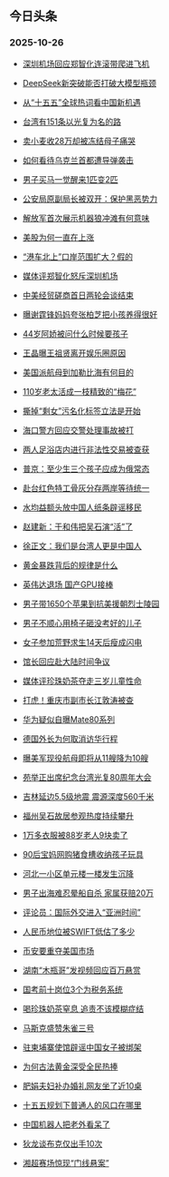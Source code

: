 ## 今日头条 
### 2025-10-26

+ [深圳机场回应郑智化连滚带爬进飞机](https://www.toutiao.com/trending/7565098581221244971/?category_name=topic_innerflow&event_type=hot_board&log_pb=%257B%2522category_name%2522%253A%2522topic_innerflow%2522%252C%2522cluster_type%2522%253A%25226%2522%252C%2522enter_from%2522%253A%2522click_category%2522%252C%2522entrance_hotspot%2522%253A%2522outside%2522%252C%2522event_type%2522%253A%2522hot_board%2522%252C%2522hot_board_cluster_id%2522%253A%25227565098581221244971%2522%252C%2522hot_board_impr_id%2522%253A%2522202510260011517E3D019B5A62420BACD7%2522%252C%2522jump_page%2522%253A%2522hot_board_page%2522%252C%2522location%2522%253A%2522news_hot_card%2522%252C%2522page_location%2522%253A%2522hot_board_page%2522%252C%2522source%2522%253A%2522trending_tab%2522%252C%2522style_id%2522%253A%252240132%2522%252C%2522title%2522%253A%2522%25E6%25B7%25B1%25E5%259C%25B3%25E6%259C%25BA%25E5%259C%25BA%25E5%259B%259E%25E5%25BA%2594%25E9%2583%2591%25E6%2599%25BA%25E5%258C%2596%25E8%25BF%259E%25E6%25BB%259A%25E5%25B8%25A6%25E7%2588%25AC%25E8%25BF%259B%25E9%25A3%259E%25E6%259C%25BA%2522%257D&rank=&style_id=40132&topic_id=7565098581221244971)

+ [DeepSeek新突破能否打破大模型瓶颈](https://www.toutiao.com/trending/7565151497953611306/?category_name=topic_innerflow&event_type=hot_board&log_pb=%257B%2522category_name%2522%253A%2522topic_innerflow%2522%252C%2522cluster_type%2522%253A%252213%2522%252C%2522enter_from%2522%253A%2522click_category%2522%252C%2522entrance_hotspot%2522%253A%2522outside%2522%252C%2522event_type%2522%253A%2522hot_board%2522%252C%2522hot_board_cluster_id%2522%253A%25227565151497953611306%2522%252C%2522hot_board_impr_id%2522%253A%2522202510260011517E3D019B5A62420BACD7%2522%252C%2522jump_page%2522%253A%2522hot_board_page%2522%252C%2522location%2522%253A%2522news_hot_card%2522%252C%2522page_location%2522%253A%2522hot_board_page%2522%252C%2522source%2522%253A%2522trending_tab%2522%252C%2522style_id%2522%253A%252240132%2522%252C%2522title%2522%253A%2522DeepSeek%25E6%2596%25B0%25E7%25AA%2581%25E7%25A0%25B4%25E8%2583%25BD%25E5%2590%25A6%25E6%2589%2593%25E7%25A0%25B4%25E5%25A4%25A7%25E6%25A8%25A1%25E5%259E%258B%25E7%2593%25B6%25E9%25A2%2588%2522%257D&rank=&style_id=40132&topic_id=7565151497953611306)

+ [从“十五五”全球热词看中国新机遇](https://www.toutiao.com/article/7565126482151768614)

+ [台湾有151条以光复为名的路](https://www.toutiao.com/trending/7564613377981664787/?category_name=topic_innerflow&event_type=hot_board&log_pb=%257B%2522category_name%2522%253A%2522topic_innerflow%2522%252C%2522cluster_type%2522%253A%25221%2522%252C%2522enter_from%2522%253A%2522click_category%2522%252C%2522entrance_hotspot%2522%253A%2522outside%2522%252C%2522event_type%2522%253A%2522hot_board%2522%252C%2522hot_board_cluster_id%2522%253A%25227564613377981664787%2522%252C%2522hot_board_impr_id%2522%253A%2522202510260011517E3D019B5A62420BACD7%2522%252C%2522jump_page%2522%253A%2522hot_board_page%2522%252C%2522location%2522%253A%2522news_hot_card%2522%252C%2522page_location%2522%253A%2522hot_board_page%2522%252C%2522source%2522%253A%2522trending_tab%2522%252C%2522style_id%2522%253A%252240132%2522%252C%2522title%2522%253A%2522%25E5%258F%25B0%25E6%25B9%25BE%25E6%259C%2589151%25E6%259D%25A1%25E4%25BB%25A5%25E5%2585%2589%25E5%25A4%258D%25E4%25B8%25BA%25E5%2590%258D%25E7%259A%2584%25E8%25B7%25AF%2522%257D&rank=&style_id=40132&topic_id=7564613377981664787)

+ [卖小麦收28万却被冻结母子痛哭](https://www.toutiao.com/trending/7564717690351796260/?category_name=topic_innerflow&event_type=hot_board&log_pb=%257B%2522category_name%2522%253A%2522topic_innerflow%2522%252C%2522cluster_type%2522%253A%25228%2522%252C%2522enter_from%2522%253A%2522click_category%2522%252C%2522entrance_hotspot%2522%253A%2522outside%2522%252C%2522event_type%2522%253A%2522hot_board%2522%252C%2522hot_board_cluster_id%2522%253A%25227564717690351796260%2522%252C%2522hot_board_impr_id%2522%253A%2522202510260011517E3D019B5A62420BACD7%2522%252C%2522jump_page%2522%253A%2522hot_board_page%2522%252C%2522location%2522%253A%2522news_hot_card%2522%252C%2522page_location%2522%253A%2522hot_board_page%2522%252C%2522source%2522%253A%2522trending_tab%2522%252C%2522style_id%2522%253A%252240132%2522%252C%2522title%2522%253A%2522%25E5%258D%2596%25E5%25B0%258F%25E9%25BA%25A6%25E6%2594%25B628%25E4%25B8%2587%25E5%258D%25B4%25E8%25A2%25AB%25E5%2586%25BB%25E7%25BB%2593%25E6%25AF%258D%25E5%25AD%2590%25E7%2597%259B%25E5%2593%25AD%2522%257D&rank=&style_id=40132&topic_id=7564717690351796260)

+ [如何看待乌克兰首都遭导弹袭击](https://www.toutiao.com/trending/7565053419435458601/?category_name=topic_innerflow&event_type=hot_board&log_pb=%257B%2522category_name%2522%253A%2522topic_innerflow%2522%252C%2522cluster_type%2522%253A%252210%2522%252C%2522enter_from%2522%253A%2522click_category%2522%252C%2522entrance_hotspot%2522%253A%2522outside%2522%252C%2522event_type%2522%253A%2522hot_board%2522%252C%2522hot_board_cluster_id%2522%253A%25227565053419435458601%2522%252C%2522hot_board_impr_id%2522%253A%2522202510260011517E3D019B5A62420BACD7%2522%252C%2522jump_page%2522%253A%2522hot_board_page%2522%252C%2522location%2522%253A%2522news_hot_card%2522%252C%2522page_location%2522%253A%2522hot_board_page%2522%252C%2522source%2522%253A%2522trending_tab%2522%252C%2522style_id%2522%253A%252240132%2522%252C%2522title%2522%253A%2522%25E5%25A6%2582%25E4%25BD%2595%25E7%259C%258B%25E5%25BE%2585%25E4%25B9%258C%25E5%2585%258B%25E5%2585%25B0%25E9%25A6%2596%25E9%2583%25BD%25E9%2581%25AD%25E5%25AF%25BC%25E5%25BC%25B9%25E8%25A2%25AD%25E5%2587%25BB%2522%257D&rank=&style_id=40132&topic_id=7565053419435458601)

+ [男子买马一觉醒来1匹变2匹](https://www.toutiao.com/trending/7564990477843365939/?category_name=topic_innerflow&event_type=hot_board&log_pb=%257B%2522category_name%2522%253A%2522topic_innerflow%2522%252C%2522cluster_type%2522%253A%25220%2522%252C%2522enter_from%2522%253A%2522click_category%2522%252C%2522entrance_hotspot%2522%253A%2522outside%2522%252C%2522event_type%2522%253A%2522hot_board%2522%252C%2522hot_board_cluster_id%2522%253A%25227564990477843365939%2522%252C%2522hot_board_impr_id%2522%253A%2522202510260011517E3D019B5A62420BACD7%2522%252C%2522jump_page%2522%253A%2522hot_board_page%2522%252C%2522location%2522%253A%2522news_hot_card%2522%252C%2522page_location%2522%253A%2522hot_board_page%2522%252C%2522source%2522%253A%2522trending_tab%2522%252C%2522style_id%2522%253A%252240132%2522%252C%2522title%2522%253A%2522%25E7%2594%25B7%25E5%25AD%2590%25E4%25B9%25B0%25E9%25A9%25AC%25E4%25B8%2580%25E8%25A7%2589%25E9%2586%2592%25E6%259D%25A51%25E5%258C%25B9%25E5%258F%25982%25E5%258C%25B9%2522%257D&rank=&style_id=40132&topic_id=7564990477843365939)

+ [公安局原副局长被双开：保护黑恶势力](https://www.toutiao.com/trending/7565094216318156851/?category_name=topic_innerflow&event_type=hot_board&log_pb=%257B%2522category_name%2522%253A%2522topic_innerflow%2522%252C%2522cluster_type%2522%253A%25228%2522%252C%2522enter_from%2522%253A%2522click_category%2522%252C%2522entrance_hotspot%2522%253A%2522outside%2522%252C%2522event_type%2522%253A%2522hot_board%2522%252C%2522hot_board_cluster_id%2522%253A%25227565094216318156851%2522%252C%2522hot_board_impr_id%2522%253A%2522202510260011517E3D019B5A62420BACD7%2522%252C%2522jump_page%2522%253A%2522hot_board_page%2522%252C%2522location%2522%253A%2522news_hot_card%2522%252C%2522page_location%2522%253A%2522hot_board_page%2522%252C%2522source%2522%253A%2522trending_tab%2522%252C%2522style_id%2522%253A%252240132%2522%252C%2522title%2522%253A%2522%25E5%2585%25AC%25E5%25AE%2589%25E5%25B1%2580%25E5%258E%259F%25E5%2589%25AF%25E5%25B1%2580%25E9%2595%25BF%25E8%25A2%25AB%25E5%258F%258C%25E5%25BC%2580%25EF%25BC%259A%25E4%25BF%259D%25E6%258A%25A4%25E9%25BB%2591%25E6%2581%25B6%25E5%258A%25BF%25E5%258A%259B%2522%257D&rank=&style_id=40132&topic_id=7565094216318156851)

+ [解放军首次展示机器狼冲滩有何意味](https://www.toutiao.com/trending/7565046663358713363/?category_name=topic_innerflow&event_type=hot_board&log_pb=%257B%2522category_name%2522%253A%2522topic_innerflow%2522%252C%2522cluster_type%2522%253A%252213%2522%252C%2522enter_from%2522%253A%2522click_category%2522%252C%2522entrance_hotspot%2522%253A%2522outside%2522%252C%2522event_type%2522%253A%2522hot_board%2522%252C%2522hot_board_cluster_id%2522%253A%25227565046663358713363%2522%252C%2522hot_board_impr_id%2522%253A%2522202510260011517E3D019B5A62420BACD7%2522%252C%2522jump_page%2522%253A%2522hot_board_page%2522%252C%2522location%2522%253A%2522news_hot_card%2522%252C%2522page_location%2522%253A%2522hot_board_page%2522%252C%2522source%2522%253A%2522trending_tab%2522%252C%2522style_id%2522%253A%252240132%2522%252C%2522title%2522%253A%2522%25E8%25A7%25A3%25E6%2594%25BE%25E5%2586%259B%25E9%25A6%2596%25E6%25AC%25A1%25E5%25B1%2595%25E7%25A4%25BA%25E6%259C%25BA%25E5%2599%25A8%25E7%258B%25BC%25E5%2586%25B2%25E6%25BB%25A9%25E6%259C%2589%25E4%25BD%2595%25E6%2584%258F%25E5%2591%25B3%2522%257D&rank=&style_id=40132&topic_id=7565046663358713363)

+ [美股为何一直在上涨](https://www.toutiao.com/trending/7564074588235317290/?category_name=topic_innerflow&event_type=hot_board&log_pb=%257B%2522category_name%2522%253A%2522topic_innerflow%2522%252C%2522cluster_type%2522%253A%25221%2522%252C%2522enter_from%2522%253A%2522click_category%2522%252C%2522entrance_hotspot%2522%253A%2522outside%2522%252C%2522event_type%2522%253A%2522hot_board%2522%252C%2522hot_board_cluster_id%2522%253A%25227564074588235317290%2522%252C%2522hot_board_impr_id%2522%253A%2522202510260011517E3D019B5A62420BACD7%2522%252C%2522jump_page%2522%253A%2522hot_board_page%2522%252C%2522location%2522%253A%2522news_hot_card%2522%252C%2522page_location%2522%253A%2522hot_board_page%2522%252C%2522source%2522%253A%2522trending_tab%2522%252C%2522style_id%2522%253A%252240132%2522%252C%2522title%2522%253A%2522%25E7%25BE%258E%25E8%2582%25A1%25E4%25B8%25BA%25E4%25BD%2595%25E4%25B8%2580%25E7%259B%25B4%25E5%259C%25A8%25E4%25B8%258A%25E6%25B6%25A8%2522%257D&rank=&style_id=40132&topic_id=7564074588235317290)

+ [“港车北上”口岸范围扩大？假的](https://www.toutiao.com/trending/7564323852688523318/?category_name=topic_innerflow&event_type=hot_board&log_pb=%257B%2522category_name%2522%253A%2522topic_innerflow%2522%252C%2522cluster_type%2522%253A%25222%2522%252C%2522enter_from%2522%253A%2522click_category%2522%252C%2522entrance_hotspot%2522%253A%2522outside%2522%252C%2522event_type%2522%253A%2522hot_board%2522%252C%2522hot_board_cluster_id%2522%253A%25227564323852688523318%2522%252C%2522hot_board_impr_id%2522%253A%2522202510260011517E3D019B5A62420BACD7%2522%252C%2522jump_page%2522%253A%2522hot_board_page%2522%252C%2522location%2522%253A%2522news_hot_card%2522%252C%2522page_location%2522%253A%2522hot_board_page%2522%252C%2522source%2522%253A%2522trending_tab%2522%252C%2522style_id%2522%253A%252240132%2522%252C%2522title%2522%253A%2522%25E2%2580%259C%25E6%25B8%25AF%25E8%25BD%25A6%25E5%258C%2597%25E4%25B8%258A%25E2%2580%259D%25E5%258F%25A3%25E5%25B2%25B8%25E8%258C%2583%25E5%259B%25B4%25E6%2589%25A9%25E5%25A4%25A7%25EF%25BC%259F%25E5%2581%2587%25E7%259A%2584%2522%257D&rank=&style_id=40132&topic_id=7564323852688523318)

+ [媒体评郑智化怒斥深圳机场](https://www.toutiao.com/trending/7565146050357903386/?category_name=topic_innerflow&event_type=hot_board&log_pb=%257B%2522category_name%2522%253A%2522topic_innerflow%2522%252C%2522cluster_type%2522%253A%25226%2522%252C%2522enter_from%2522%253A%2522click_category%2522%252C%2522entrance_hotspot%2522%253A%2522outside%2522%252C%2522event_type%2522%253A%2522hot_board%2522%252C%2522hot_board_cluster_id%2522%253A%25227565146050357903386%2522%252C%2522hot_board_impr_id%2522%253A%2522202510260011517E3D019B5A62420BACD7%2522%252C%2522jump_page%2522%253A%2522hot_board_page%2522%252C%2522location%2522%253A%2522news_hot_card%2522%252C%2522page_location%2522%253A%2522hot_board_page%2522%252C%2522source%2522%253A%2522trending_tab%2522%252C%2522style_id%2522%253A%252240132%2522%252C%2522title%2522%253A%2522%25E5%25AA%2592%25E4%25BD%2593%25E8%25AF%2584%25E9%2583%2591%25E6%2599%25BA%25E5%258C%2596%25E6%2580%2592%25E6%2596%25A5%25E6%25B7%25B1%25E5%259C%25B3%25E6%259C%25BA%25E5%259C%25BA%2522%257D&rank=&style_id=40132&topic_id=7565146050357903386)

+ [中美经贸磋商首日两轮会谈结束](https://www.toutiao.com/trending/7565113849976835635/?category_name=topic_innerflow&event_type=hot_board&log_pb=%257B%2522category_name%2522%253A%2522topic_innerflow%2522%252C%2522cluster_type%2522%253A%25222%2522%252C%2522enter_from%2522%253A%2522click_category%2522%252C%2522entrance_hotspot%2522%253A%2522outside%2522%252C%2522event_type%2522%253A%2522hot_board%2522%252C%2522hot_board_cluster_id%2522%253A%25227565113849976835635%2522%252C%2522hot_board_impr_id%2522%253A%2522202510260011517E3D019B5A62420BACD7%2522%252C%2522jump_page%2522%253A%2522hot_board_page%2522%252C%2522location%2522%253A%2522news_hot_card%2522%252C%2522page_location%2522%253A%2522hot_board_page%2522%252C%2522source%2522%253A%2522trending_tab%2522%252C%2522style_id%2522%253A%252240132%2522%252C%2522title%2522%253A%2522%25E4%25B8%25AD%25E7%25BE%258E%25E7%25BB%258F%25E8%25B4%25B8%25E7%25A3%258B%25E5%2595%2586%25E9%25A6%2596%25E6%2597%25A5%25E4%25B8%25A4%25E8%25BD%25AE%25E4%25BC%259A%25E8%25B0%2588%25E7%25BB%2593%25E6%259D%259F%2522%257D&rank=&style_id=40132&topic_id=7565113849976835635)

+ [曝谢霆锋妈妈夸张柏芝把小孩养得很好](https://www.toutiao.com/trending/7564991228241526803/?category_name=topic_innerflow&event_type=hot_board&log_pb=%257B%2522category_name%2522%253A%2522topic_innerflow%2522%252C%2522cluster_type%2522%253A%25226%2522%252C%2522enter_from%2522%253A%2522click_category%2522%252C%2522entrance_hotspot%2522%253A%2522outside%2522%252C%2522event_type%2522%253A%2522hot_board%2522%252C%2522hot_board_cluster_id%2522%253A%25227564991228241526803%2522%252C%2522hot_board_impr_id%2522%253A%2522202510260011517E3D019B5A62420BACD7%2522%252C%2522jump_page%2522%253A%2522hot_board_page%2522%252C%2522location%2522%253A%2522news_hot_card%2522%252C%2522page_location%2522%253A%2522hot_board_page%2522%252C%2522source%2522%253A%2522trending_tab%2522%252C%2522style_id%2522%253A%252240132%2522%252C%2522title%2522%253A%2522%25E6%259B%259D%25E8%25B0%25A2%25E9%259C%2586%25E9%2594%258B%25E5%25A6%2588%25E5%25A6%2588%25E5%25A4%25B8%25E5%25BC%25A0%25E6%259F%258F%25E8%258A%259D%25E6%258A%258A%25E5%25B0%258F%25E5%25AD%25A9%25E5%2585%25BB%25E5%25BE%2597%25E5%25BE%2588%25E5%25A5%25BD%2522%257D&rank=&style_id=40132&topic_id=7564991228241526803)

+ [44岁阿娇被问什么时候要孩子](https://www.toutiao.com/trending/7564015665858920457/?category_name=topic_innerflow&event_type=hot_board&log_pb=%257B%2522category_name%2522%253A%2522topic_innerflow%2522%252C%2522cluster_type%2522%253A%25229%2522%252C%2522enter_from%2522%253A%2522click_category%2522%252C%2522entrance_hotspot%2522%253A%2522outside%2522%252C%2522event_type%2522%253A%2522hot_board%2522%252C%2522hot_board_cluster_id%2522%253A%25227564015665858920457%2522%252C%2522hot_board_impr_id%2522%253A%2522202510260011517E3D019B5A62420BACD7%2522%252C%2522jump_page%2522%253A%2522hot_board_page%2522%252C%2522location%2522%253A%2522news_hot_card%2522%252C%2522page_location%2522%253A%2522hot_board_page%2522%252C%2522source%2522%253A%2522trending_tab%2522%252C%2522style_id%2522%253A%252240132%2522%252C%2522title%2522%253A%252244%25E5%25B2%2581%25E9%2598%25BF%25E5%25A8%2587%25E8%25A2%25AB%25E9%2597%25AE%25E4%25BB%2580%25E4%25B9%2588%25E6%2597%25B6%25E5%2580%2599%25E8%25A6%2581%25E5%25AD%25A9%25E5%25AD%2590%2522%257D&rank=&style_id=40132&topic_id=7564015665858920457)

+ [王晶曝王祖贤离开娱乐圈原因](https://www.toutiao.com/trending/7564016847197257737/?category_name=topic_innerflow&event_type=hot_board&log_pb=%257B%2522category_name%2522%253A%2522topic_innerflow%2522%252C%2522cluster_type%2522%253A%25224%2522%252C%2522enter_from%2522%253A%2522click_category%2522%252C%2522entrance_hotspot%2522%253A%2522outside%2522%252C%2522event_type%2522%253A%2522hot_board%2522%252C%2522hot_board_cluster_id%2522%253A%25227564016847197257737%2522%252C%2522hot_board_impr_id%2522%253A%2522202510260011517E3D019B5A62420BACD7%2522%252C%2522jump_page%2522%253A%2522hot_board_page%2522%252C%2522location%2522%253A%2522news_hot_card%2522%252C%2522page_location%2522%253A%2522hot_board_page%2522%252C%2522source%2522%253A%2522trending_tab%2522%252C%2522style_id%2522%253A%252240132%2522%252C%2522title%2522%253A%2522%25E7%258E%258B%25E6%2599%25B6%25E6%259B%259D%25E7%258E%258B%25E7%25A5%2596%25E8%25B4%25A4%25E7%25A6%25BB%25E5%25BC%2580%25E5%25A8%25B1%25E4%25B9%2590%25E5%259C%2588%25E5%258E%259F%25E5%259B%25A0%2522%257D&rank=&style_id=40132&topic_id=7564016847197257737)

+ [美国派航母到加勒比海有何目的](https://www.toutiao.com/trending/7564863170410643482/?category_name=topic_innerflow&event_type=hot_board&log_pb=%257B%2522category_name%2522%253A%2522topic_innerflow%2522%252C%2522cluster_type%2522%253A%252210%2522%252C%2522enter_from%2522%253A%2522click_category%2522%252C%2522entrance_hotspot%2522%253A%2522outside%2522%252C%2522event_type%2522%253A%2522hot_board%2522%252C%2522hot_board_cluster_id%2522%253A%25227564863170410643482%2522%252C%2522hot_board_impr_id%2522%253A%2522202510260011517E3D019B5A62420BACD7%2522%252C%2522jump_page%2522%253A%2522hot_board_page%2522%252C%2522location%2522%253A%2522news_hot_card%2522%252C%2522page_location%2522%253A%2522hot_board_page%2522%252C%2522source%2522%253A%2522trending_tab%2522%252C%2522style_id%2522%253A%252240132%2522%252C%2522title%2522%253A%2522%25E7%25BE%258E%25E5%259B%25BD%25E6%25B4%25BE%25E8%2588%25AA%25E6%25AF%258D%25E5%2588%25B0%25E5%258A%25A0%25E5%258B%2592%25E6%25AF%2594%25E6%25B5%25B7%25E6%259C%2589%25E4%25BD%2595%25E7%259B%25AE%25E7%259A%2584%2522%257D&rank=&style_id=40132&topic_id=7564863170410643482)

+ [110岁老太活成一枝精致的“梅花”](https://www.toutiao.com/trending/7564734662447579142/?category_name=topic_innerflow&event_type=hot_board&log_pb=%257B%2522category_name%2522%253A%2522topic_innerflow%2522%252C%2522cluster_type%2522%253A%25226%2522%252C%2522enter_from%2522%253A%2522click_category%2522%252C%2522entrance_hotspot%2522%253A%2522outside%2522%252C%2522event_type%2522%253A%2522hot_board%2522%252C%2522hot_board_cluster_id%2522%253A%25227564734662447579142%2522%252C%2522hot_board_impr_id%2522%253A%2522202510260011517E3D019B5A62420BACD7%2522%252C%2522jump_page%2522%253A%2522hot_board_page%2522%252C%2522location%2522%253A%2522news_hot_card%2522%252C%2522page_location%2522%253A%2522hot_board_page%2522%252C%2522source%2522%253A%2522trending_tab%2522%252C%2522style_id%2522%253A%252240132%2522%252C%2522title%2522%253A%2522110%25E5%25B2%2581%25E8%2580%2581%25E5%25A4%25AA%25E6%25B4%25BB%25E6%2588%2590%25E4%25B8%2580%25E6%259E%259D%25E7%25B2%25BE%25E8%2587%25B4%25E7%259A%2584%25E2%2580%259C%25E6%25A2%2585%25E8%258A%25B1%25E2%2580%259D%2522%257D&rank=&style_id=40132&topic_id=7564734662447579142)

+ [撕掉“剩女”污名化标签立法是开始](https://www.toutiao.com/trending/7565144721136291355/?category_name=topic_innerflow&event_type=hot_board&log_pb=%257B%2522category_name%2522%253A%2522topic_innerflow%2522%252C%2522cluster_type%2522%253A%252213%2522%252C%2522enter_from%2522%253A%2522click_category%2522%252C%2522entrance_hotspot%2522%253A%2522outside%2522%252C%2522event_type%2522%253A%2522hot_board%2522%252C%2522hot_board_cluster_id%2522%253A%25227565144721136291355%2522%252C%2522hot_board_impr_id%2522%253A%2522202510260011517E3D019B5A62420BACD7%2522%252C%2522jump_page%2522%253A%2522hot_board_page%2522%252C%2522location%2522%253A%2522news_hot_card%2522%252C%2522page_location%2522%253A%2522hot_board_page%2522%252C%2522source%2522%253A%2522trending_tab%2522%252C%2522style_id%2522%253A%252240132%2522%252C%2522title%2522%253A%2522%25E6%2592%2595%25E6%258E%2589%25E2%2580%259C%25E5%2589%25A9%25E5%25A5%25B3%25E2%2580%259D%25E6%25B1%25A1%25E5%2590%258D%25E5%258C%2596%25E6%25A0%2587%25E7%25AD%25BE%25E7%25AB%258B%25E6%25B3%2595%25E6%2598%25AF%25E5%25BC%2580%25E5%25A7%258B%2522%257D&rank=&style_id=40132&topic_id=7565144721136291355)

+ [海口警方回应交警处理事故被打](https://www.toutiao.com/trending/7564201767207206922/?category_name=topic_innerflow&event_type=hot_board&log_pb=%257B%2522category_name%2522%253A%2522topic_innerflow%2522%252C%2522cluster_type%2522%253A%25226%2522%252C%2522enter_from%2522%253A%2522click_category%2522%252C%2522entrance_hotspot%2522%253A%2522outside%2522%252C%2522event_type%2522%253A%2522hot_board%2522%252C%2522hot_board_cluster_id%2522%253A%25227564201767207206922%2522%252C%2522hot_board_impr_id%2522%253A%2522202510260011517E3D019B5A62420BACD7%2522%252C%2522jump_page%2522%253A%2522hot_board_page%2522%252C%2522location%2522%253A%2522news_hot_card%2522%252C%2522page_location%2522%253A%2522hot_board_page%2522%252C%2522source%2522%253A%2522trending_tab%2522%252C%2522style_id%2522%253A%252240132%2522%252C%2522title%2522%253A%2522%25E6%25B5%25B7%25E5%258F%25A3%25E8%25AD%25A6%25E6%2596%25B9%25E5%259B%259E%25E5%25BA%2594%25E4%25BA%25A4%25E8%25AD%25A6%25E5%25A4%2584%25E7%2590%2586%25E4%25BA%258B%25E6%2595%2585%25E8%25A2%25AB%25E6%2589%2593%2522%257D&rank=&style_id=40132&topic_id=7564201767207206922)

+ [两人足浴店内进行非法性交易被查获](https://www.toutiao.com/trending/7565114987015700499/?category_name=topic_innerflow&event_type=hot_board&log_pb=%257B%2522category_name%2522%253A%2522topic_innerflow%2522%252C%2522cluster_type%2522%253A%25220%2522%252C%2522enter_from%2522%253A%2522click_category%2522%252C%2522entrance_hotspot%2522%253A%2522outside%2522%252C%2522event_type%2522%253A%2522hot_board%2522%252C%2522hot_board_cluster_id%2522%253A%25227565114987015700499%2522%252C%2522hot_board_impr_id%2522%253A%2522202510260011517E3D019B5A62420BACD7%2522%252C%2522jump_page%2522%253A%2522hot_board_page%2522%252C%2522location%2522%253A%2522news_hot_card%2522%252C%2522page_location%2522%253A%2522hot_board_page%2522%252C%2522source%2522%253A%2522trending_tab%2522%252C%2522style_id%2522%253A%252240132%2522%252C%2522title%2522%253A%2522%25E4%25B8%25A4%25E4%25BA%25BA%25E8%25B6%25B3%25E6%25B5%25B4%25E5%25BA%2597%25E5%2586%2585%25E8%25BF%259B%25E8%25A1%258C%25E9%259D%259E%25E6%25B3%2595%25E6%2580%25A7%25E4%25BA%25A4%25E6%2598%2593%25E8%25A2%25AB%25E6%259F%25A5%25E8%258E%25B7%2522%257D&rank=&style_id=40132&topic_id=7565114987015700499)

+ [普京：至少生三个孩子应成为俄常态](https://www.toutiao.com/trending/7564380799257493545/?category_name=topic_innerflow&event_type=hot_board&log_pb=%257B%2522category_name%2522%253A%2522topic_innerflow%2522%252C%2522cluster_type%2522%253A%25228%2522%252C%2522enter_from%2522%253A%2522click_category%2522%252C%2522entrance_hotspot%2522%253A%2522outside%2522%252C%2522event_type%2522%253A%2522hot_board%2522%252C%2522hot_board_cluster_id%2522%253A%25227564380799257493545%2522%252C%2522hot_board_impr_id%2522%253A%2522202510260011517E3D019B5A62420BACD7%2522%252C%2522jump_page%2522%253A%2522hot_board_page%2522%252C%2522location%2522%253A%2522news_hot_card%2522%252C%2522page_location%2522%253A%2522hot_board_page%2522%252C%2522source%2522%253A%2522trending_tab%2522%252C%2522style_id%2522%253A%252240132%2522%252C%2522title%2522%253A%2522%25E6%2599%25AE%25E4%25BA%25AC%25EF%25BC%259A%25E8%2587%25B3%25E5%25B0%2591%25E7%2594%259F%25E4%25B8%2589%25E4%25B8%25AA%25E5%25AD%25A9%25E5%25AD%2590%25E5%25BA%2594%25E6%2588%2590%25E4%25B8%25BA%25E4%25BF%2584%25E5%25B8%25B8%25E6%2580%2581%2522%257D&rank=&style_id=40132&topic_id=7564380799257493545)

+ [赴台红色特工骨灰分存两岸等待统一](https://www.toutiao.com/trending/7565062501465853450/?category_name=topic_innerflow&event_type=hot_board&log_pb=%257B%2522category_name%2522%253A%2522topic_innerflow%2522%252C%2522cluster_type%2522%253A%25221%2522%252C%2522enter_from%2522%253A%2522click_category%2522%252C%2522entrance_hotspot%2522%253A%2522outside%2522%252C%2522event_type%2522%253A%2522hot_board%2522%252C%2522hot_board_cluster_id%2522%253A%25227565062501465853450%2522%252C%2522hot_board_impr_id%2522%253A%2522202510260011517E3D019B5A62420BACD7%2522%252C%2522jump_page%2522%253A%2522hot_board_page%2522%252C%2522location%2522%253A%2522news_hot_card%2522%252C%2522page_location%2522%253A%2522hot_board_page%2522%252C%2522source%2522%253A%2522trending_tab%2522%252C%2522style_id%2522%253A%252240132%2522%252C%2522title%2522%253A%2522%25E8%25B5%25B4%25E5%258F%25B0%25E7%25BA%25A2%25E8%2589%25B2%25E7%2589%25B9%25E5%25B7%25A5%25E9%25AA%25A8%25E7%2581%25B0%25E5%2588%2586%25E5%25AD%2598%25E4%25B8%25A4%25E5%25B2%25B8%25E7%25AD%2589%25E5%25BE%2585%25E7%25BB%259F%25E4%25B8%2580%2522%257D&rank=&style_id=40132&topic_id=7565062501465853450)

+ [水均益额头放中国人纸条辟谣移民](https://www.toutiao.com/trending/7564236864207847465/?category_name=topic_innerflow&event_type=hot_board&log_pb=%257B%2522category_name%2522%253A%2522topic_innerflow%2522%252C%2522cluster_type%2522%253A%25228%2522%252C%2522enter_from%2522%253A%2522click_category%2522%252C%2522entrance_hotspot%2522%253A%2522outside%2522%252C%2522event_type%2522%253A%2522hot_board%2522%252C%2522hot_board_cluster_id%2522%253A%25227564236864207847465%2522%252C%2522hot_board_impr_id%2522%253A%2522202510260011517E3D019B5A62420BACD7%2522%252C%2522jump_page%2522%253A%2522hot_board_page%2522%252C%2522location%2522%253A%2522news_hot_card%2522%252C%2522page_location%2522%253A%2522hot_board_page%2522%252C%2522source%2522%253A%2522trending_tab%2522%252C%2522style_id%2522%253A%252240132%2522%252C%2522title%2522%253A%2522%25E6%25B0%25B4%25E5%259D%2587%25E7%259B%258A%25E9%25A2%259D%25E5%25A4%25B4%25E6%2594%25BE%25E4%25B8%25AD%25E5%259B%25BD%25E4%25BA%25BA%25E7%25BA%25B8%25E6%259D%25A1%25E8%25BE%259F%25E8%25B0%25A3%25E7%25A7%25BB%25E6%25B0%2591%2522%257D&rank=&style_id=40132&topic_id=7564236864207847465)

+ [赵建新：于和伟把吴石演“活”了](https://www.toutiao.com/trending/7564211161270272063/?category_name=topic_innerflow&event_type=hot_board&log_pb=%257B%2522category_name%2522%253A%2522topic_innerflow%2522%252C%2522cluster_type%2522%253A%25224%2522%252C%2522enter_from%2522%253A%2522click_category%2522%252C%2522entrance_hotspot%2522%253A%2522outside%2522%252C%2522event_type%2522%253A%2522hot_board%2522%252C%2522hot_board_cluster_id%2522%253A%25227564211161270272063%2522%252C%2522hot_board_impr_id%2522%253A%2522202510260011517E3D019B5A62420BACD7%2522%252C%2522jump_page%2522%253A%2522hot_board_page%2522%252C%2522location%2522%253A%2522news_hot_card%2522%252C%2522page_location%2522%253A%2522hot_board_page%2522%252C%2522source%2522%253A%2522trending_tab%2522%252C%2522style_id%2522%253A%252240132%2522%252C%2522title%2522%253A%2522%25E8%25B5%25B5%25E5%25BB%25BA%25E6%2596%25B0%25EF%25BC%259A%25E4%25BA%258E%25E5%2592%258C%25E4%25BC%259F%25E6%258A%258A%25E5%2590%25B4%25E7%259F%25B3%25E6%25BC%2594%25E2%2580%259C%25E6%25B4%25BB%25E2%2580%259D%25E4%25BA%2586%2522%257D&rank=&style_id=40132&topic_id=7564211161270272063)

+ [徐正文：我们是台湾人更是中国人](https://www.toutiao.com/trending/7565002686547017769/?category_name=topic_innerflow&event_type=hot_board&log_pb=%257B%2522category_name%2522%253A%2522topic_innerflow%2522%252C%2522cluster_type%2522%253A%25220%2522%252C%2522enter_from%2522%253A%2522click_category%2522%252C%2522entrance_hotspot%2522%253A%2522outside%2522%252C%2522event_type%2522%253A%2522hot_board%2522%252C%2522hot_board_cluster_id%2522%253A%25227565002686547017769%2522%252C%2522hot_board_impr_id%2522%253A%2522202510260011517E3D019B5A62420BACD7%2522%252C%2522jump_page%2522%253A%2522hot_board_page%2522%252C%2522location%2522%253A%2522news_hot_card%2522%252C%2522page_location%2522%253A%2522hot_board_page%2522%252C%2522source%2522%253A%2522trending_tab%2522%252C%2522style_id%2522%253A%252240132%2522%252C%2522title%2522%253A%2522%25E5%25BE%2590%25E6%25AD%25A3%25E6%2596%2587%25EF%25BC%259A%25E6%2588%2591%25E4%25BB%25AC%25E6%2598%25AF%25E5%258F%25B0%25E6%25B9%25BE%25E4%25BA%25BA%25E6%259B%25B4%25E6%2598%25AF%25E4%25B8%25AD%25E5%259B%25BD%25E4%25BA%25BA%2522%257D&rank=&style_id=40132&topic_id=7565002686547017769)

+ [黄金暴跌背后的规律是什么](https://www.toutiao.com/trending/7565107511024422441/?category_name=topic_innerflow&event_type=hot_board&log_pb=%257B%2522category_name%2522%253A%2522topic_innerflow%2522%252C%2522cluster_type%2522%253A%252213%2522%252C%2522enter_from%2522%253A%2522click_category%2522%252C%2522entrance_hotspot%2522%253A%2522outside%2522%252C%2522event_type%2522%253A%2522hot_board%2522%252C%2522hot_board_cluster_id%2522%253A%25227565107511024422441%2522%252C%2522hot_board_impr_id%2522%253A%2522202510260011517E3D019B5A62420BACD7%2522%252C%2522jump_page%2522%253A%2522hot_board_page%2522%252C%2522location%2522%253A%2522news_hot_card%2522%252C%2522page_location%2522%253A%2522hot_board_page%2522%252C%2522source%2522%253A%2522trending_tab%2522%252C%2522style_id%2522%253A%252240132%2522%252C%2522title%2522%253A%2522%25E9%25BB%2584%25E9%2587%2591%25E6%259A%25B4%25E8%25B7%258C%25E8%2583%258C%25E5%2590%258E%25E7%259A%2584%25E8%25A7%2584%25E5%25BE%258B%25E6%2598%25AF%25E4%25BB%2580%25E4%25B9%2588%2522%257D&rank=&style_id=40132&topic_id=7565107511024422441)

+ [英伟达退场 国产GPU接棒](https://www.toutiao.com/trending/7563906182528909375/?category_name=topic_innerflow&event_type=hot_board&log_pb=%257B%2522category_name%2522%253A%2522topic_innerflow%2522%252C%2522cluster_type%2522%253A%25224%2522%252C%2522enter_from%2522%253A%2522click_category%2522%252C%2522entrance_hotspot%2522%253A%2522outside%2522%252C%2522event_type%2522%253A%2522hot_board%2522%252C%2522hot_board_cluster_id%2522%253A%25227563906182528909375%2522%252C%2522hot_board_impr_id%2522%253A%2522202510260011517E3D019B5A62420BACD7%2522%252C%2522jump_page%2522%253A%2522hot_board_page%2522%252C%2522location%2522%253A%2522news_hot_card%2522%252C%2522page_location%2522%253A%2522hot_board_page%2522%252C%2522source%2522%253A%2522trending_tab%2522%252C%2522style_id%2522%253A%252240132%2522%252C%2522title%2522%253A%2522%25E8%258B%25B1%25E4%25BC%259F%25E8%25BE%25BE%25E9%2580%2580%25E5%259C%25BA%2B%25E5%259B%25BD%25E4%25BA%25A7GPU%25E6%258E%25A5%25E6%25A3%2592%2522%257D&rank=&style_id=40132&topic_id=7563906182528909375)

+ [男子带1650个苹果到抗美援朝烈士陵园](https://www.toutiao.com/trending/7564701286333317161/?category_name=topic_innerflow&event_type=hot_board&log_pb=%257B%2522category_name%2522%253A%2522topic_innerflow%2522%252C%2522cluster_type%2522%253A%25226%2522%252C%2522enter_from%2522%253A%2522click_category%2522%252C%2522entrance_hotspot%2522%253A%2522outside%2522%252C%2522event_type%2522%253A%2522hot_board%2522%252C%2522hot_board_cluster_id%2522%253A%25227564701286333317161%2522%252C%2522hot_board_impr_id%2522%253A%2522202510260011517E3D019B5A62420BACD7%2522%252C%2522jump_page%2522%253A%2522hot_board_page%2522%252C%2522location%2522%253A%2522news_hot_card%2522%252C%2522page_location%2522%253A%2522hot_board_page%2522%252C%2522source%2522%253A%2522trending_tab%2522%252C%2522style_id%2522%253A%252240132%2522%252C%2522title%2522%253A%2522%25E7%2594%25B7%25E5%25AD%2590%25E5%25B8%25A61650%25E4%25B8%25AA%25E8%258B%25B9%25E6%259E%259C%25E5%2588%25B0%25E6%258A%2597%25E7%25BE%258E%25E6%258F%25B4%25E6%259C%259D%25E7%2583%2588%25E5%25A3%25AB%25E9%2599%25B5%25E5%259B%25AD%2522%257D&rank=&style_id=40132&topic_id=7564701286333317161)

+ [男子不顺心用椅子砸没考好的儿子](https://www.toutiao.com/trending/7565048180229341220/?category_name=topic_innerflow&event_type=hot_board&log_pb=%257B%2522category_name%2522%253A%2522topic_innerflow%2522%252C%2522cluster_type%2522%253A%25220%2522%252C%2522enter_from%2522%253A%2522click_category%2522%252C%2522entrance_hotspot%2522%253A%2522outside%2522%252C%2522event_type%2522%253A%2522hot_board%2522%252C%2522hot_board_cluster_id%2522%253A%25227565048180229341220%2522%252C%2522hot_board_impr_id%2522%253A%2522202510260011517E3D019B5A62420BACD7%2522%252C%2522jump_page%2522%253A%2522hot_board_page%2522%252C%2522location%2522%253A%2522news_hot_card%2522%252C%2522page_location%2522%253A%2522hot_board_page%2522%252C%2522source%2522%253A%2522trending_tab%2522%252C%2522style_id%2522%253A%252240132%2522%252C%2522title%2522%253A%2522%25E7%2594%25B7%25E5%25AD%2590%25E4%25B8%258D%25E9%25A1%25BA%25E5%25BF%2583%25E7%2594%25A8%25E6%25A4%2585%25E5%25AD%2590%25E7%25A0%25B8%25E6%25B2%25A1%25E8%2580%2583%25E5%25A5%25BD%25E7%259A%2584%25E5%2584%25BF%25E5%25AD%2590%2522%257D&rank=&style_id=40132&topic_id=7565048180229341220)

+ [女子参加荒野求生14天后瘦成闪电](https://www.toutiao.com/trending/7564727091888455706/?category_name=topic_innerflow&event_type=hot_board&log_pb=%257B%2522category_name%2522%253A%2522topic_innerflow%2522%252C%2522cluster_type%2522%253A%25220%2522%252C%2522enter_from%2522%253A%2522click_category%2522%252C%2522entrance_hotspot%2522%253A%2522outside%2522%252C%2522event_type%2522%253A%2522hot_board%2522%252C%2522hot_board_cluster_id%2522%253A%25227564727091888455706%2522%252C%2522hot_board_impr_id%2522%253A%2522202510260011517E3D019B5A62420BACD7%2522%252C%2522jump_page%2522%253A%2522hot_board_page%2522%252C%2522location%2522%253A%2522news_hot_card%2522%252C%2522page_location%2522%253A%2522hot_board_page%2522%252C%2522source%2522%253A%2522trending_tab%2522%252C%2522style_id%2522%253A%252240132%2522%252C%2522title%2522%253A%2522%25E5%25A5%25B3%25E5%25AD%2590%25E5%258F%2582%25E5%258A%25A0%25E8%258D%2592%25E9%2587%258E%25E6%25B1%2582%25E7%2594%259F14%25E5%25A4%25A9%25E5%2590%258E%25E7%2598%25A6%25E6%2588%2590%25E9%2597%25AA%25E7%2594%25B5%2522%257D&rank=&style_id=40132&topic_id=7564727091888455706)

+ [馆长回应赴大陆时间争议](https://www.toutiao.com/trending/7564233701715787795/?category_name=topic_innerflow&event_type=hot_board&log_pb=%257B%2522category_name%2522%253A%2522topic_innerflow%2522%252C%2522cluster_type%2522%253A%25226%2522%252C%2522enter_from%2522%253A%2522click_category%2522%252C%2522entrance_hotspot%2522%253A%2522outside%2522%252C%2522event_type%2522%253A%2522hot_board%2522%252C%2522hot_board_cluster_id%2522%253A%25227564233701715787795%2522%252C%2522hot_board_impr_id%2522%253A%2522202510260011517E3D019B5A62420BACD7%2522%252C%2522jump_page%2522%253A%2522hot_board_page%2522%252C%2522location%2522%253A%2522news_hot_card%2522%252C%2522page_location%2522%253A%2522hot_board_page%2522%252C%2522source%2522%253A%2522trending_tab%2522%252C%2522style_id%2522%253A%252240132%2522%252C%2522title%2522%253A%2522%25E9%25A6%2586%25E9%2595%25BF%25E5%259B%259E%25E5%25BA%2594%25E8%25B5%25B4%25E5%25A4%25A7%25E9%2599%2586%25E6%2597%25B6%25E9%2597%25B4%25E4%25BA%2589%25E8%25AE%25AE%2522%257D&rank=&style_id=40132&topic_id=7564233701715787795)

+ [媒体评珍珠奶茶夺走三岁儿童性命](https://www.toutiao.com/trending/7564721626550386694/?category_name=topic_innerflow&event_type=hot_board&log_pb=%257B%2522category_name%2522%253A%2522topic_innerflow%2522%252C%2522cluster_type%2522%253A%25226%2522%252C%2522enter_from%2522%253A%2522click_category%2522%252C%2522entrance_hotspot%2522%253A%2522outside%2522%252C%2522event_type%2522%253A%2522hot_board%2522%252C%2522hot_board_cluster_id%2522%253A%25227564721626550386694%2522%252C%2522hot_board_impr_id%2522%253A%2522202510260011517E3D019B5A62420BACD7%2522%252C%2522jump_page%2522%253A%2522hot_board_page%2522%252C%2522location%2522%253A%2522news_hot_card%2522%252C%2522page_location%2522%253A%2522hot_board_page%2522%252C%2522source%2522%253A%2522trending_tab%2522%252C%2522style_id%2522%253A%252240132%2522%252C%2522title%2522%253A%2522%25E5%25AA%2592%25E4%25BD%2593%25E8%25AF%2584%25E7%258F%258D%25E7%258F%25A0%25E5%25A5%25B6%25E8%258C%25B6%25E5%25A4%25BA%25E8%25B5%25B0%25E4%25B8%2589%25E5%25B2%2581%25E5%2584%25BF%25E7%25AB%25A5%25E6%2580%25A7%25E5%2591%25BD%2522%257D&rank=&style_id=40132&topic_id=7564721626550386694)

+ [打虎！重庆市副市长江敦涛被查](https://www.toutiao.com/trending/7565050071243587594/?category_name=topic_innerflow&event_type=hot_board&log_pb=%257B%2522category_name%2522%253A%2522topic_innerflow%2522%252C%2522cluster_type%2522%253A%25229%2522%252C%2522enter_from%2522%253A%2522click_category%2522%252C%2522entrance_hotspot%2522%253A%2522outside%2522%252C%2522event_type%2522%253A%2522hot_board%2522%252C%2522hot_board_cluster_id%2522%253A%25227565050071243587594%2522%252C%2522hot_board_impr_id%2522%253A%2522202510260011517E3D019B5A62420BACD7%2522%252C%2522jump_page%2522%253A%2522hot_board_page%2522%252C%2522location%2522%253A%2522news_hot_card%2522%252C%2522page_location%2522%253A%2522hot_board_page%2522%252C%2522source%2522%253A%2522trending_tab%2522%252C%2522style_id%2522%253A%252240132%2522%252C%2522title%2522%253A%2522%25E6%2589%2593%25E8%2599%258E%25EF%25BC%2581%25E9%2587%258D%25E5%25BA%2586%25E5%25B8%2582%25E5%2589%25AF%25E5%25B8%2582%25E9%2595%25BF%25E6%25B1%259F%25E6%2595%25A6%25E6%25B6%259B%25E8%25A2%25AB%25E6%259F%25A5%2522%257D&rank=&style_id=40132&topic_id=7565050071243587594)

+ [华为疑似自曝Mate80系列](https://www.toutiao.com/trending/7564791281038753835/?category_name=topic_innerflow&event_type=hot_board&log_pb=%257B%2522category_name%2522%253A%2522topic_innerflow%2522%252C%2522cluster_type%2522%253A%25224%2522%252C%2522enter_from%2522%253A%2522click_category%2522%252C%2522entrance_hotspot%2522%253A%2522outside%2522%252C%2522event_type%2522%253A%2522hot_board%2522%252C%2522hot_board_cluster_id%2522%253A%25227564791281038753835%2522%252C%2522hot_board_impr_id%2522%253A%2522202510260011517E3D019B5A62420BACD7%2522%252C%2522jump_page%2522%253A%2522hot_board_page%2522%252C%2522location%2522%253A%2522news_hot_card%2522%252C%2522page_location%2522%253A%2522hot_board_page%2522%252C%2522source%2522%253A%2522trending_tab%2522%252C%2522style_id%2522%253A%252240132%2522%252C%2522title%2522%253A%2522%25E5%258D%258E%25E4%25B8%25BA%25E7%2596%2591%25E4%25BC%25BC%25E8%2587%25AA%25E6%259B%259DMate80%25E7%25B3%25BB%25E5%2588%2597%2522%257D&rank=&style_id=40132&topic_id=7564791281038753835)

+ [德国外长为何取消访华行程](https://www.toutiao.com/trending/7565046388132679209/?category_name=topic_innerflow&event_type=hot_board&log_pb=%257B%2522category_name%2522%253A%2522topic_innerflow%2522%252C%2522cluster_type%2522%253A%252213%2522%252C%2522enter_from%2522%253A%2522click_category%2522%252C%2522entrance_hotspot%2522%253A%2522outside%2522%252C%2522event_type%2522%253A%2522hot_board%2522%252C%2522hot_board_cluster_id%2522%253A%25227565046388132679209%2522%252C%2522hot_board_impr_id%2522%253A%2522202510260011517E3D019B5A62420BACD7%2522%252C%2522jump_page%2522%253A%2522hot_board_page%2522%252C%2522location%2522%253A%2522news_hot_card%2522%252C%2522page_location%2522%253A%2522hot_board_page%2522%252C%2522source%2522%253A%2522trending_tab%2522%252C%2522style_id%2522%253A%252240132%2522%252C%2522title%2522%253A%2522%25E5%25BE%25B7%25E5%259B%25BD%25E5%25A4%2596%25E9%2595%25BF%25E4%25B8%25BA%25E4%25BD%2595%25E5%258F%2596%25E6%25B6%2588%25E8%25AE%25BF%25E5%258D%258E%25E8%25A1%258C%25E7%25A8%258B%2522%257D&rank=&style_id=40132&topic_id=7565046388132679209)

+ [曝美军现役航母即将从11艘降为10艘](https://www.toutiao.com/trending/7565062750867557951/?category_name=topic_innerflow&event_type=hot_board&log_pb=%257B%2522category_name%2522%253A%2522topic_innerflow%2522%252C%2522cluster_type%2522%253A%252213%2522%252C%2522enter_from%2522%253A%2522click_category%2522%252C%2522entrance_hotspot%2522%253A%2522outside%2522%252C%2522event_type%2522%253A%2522hot_board%2522%252C%2522hot_board_cluster_id%2522%253A%25227565062750867557951%2522%252C%2522hot_board_impr_id%2522%253A%2522202510260011517E3D019B5A62420BACD7%2522%252C%2522jump_page%2522%253A%2522hot_board_page%2522%252C%2522location%2522%253A%2522news_hot_card%2522%252C%2522page_location%2522%253A%2522hot_board_page%2522%252C%2522source%2522%253A%2522trending_tab%2522%252C%2522style_id%2522%253A%252240132%2522%252C%2522title%2522%253A%2522%25E6%259B%259D%25E7%25BE%258E%25E5%2586%259B%25E7%258E%25B0%25E5%25BD%25B9%25E8%2588%25AA%25E6%25AF%258D%25E5%258D%25B3%25E5%25B0%2586%25E4%25BB%258E11%25E8%2589%2598%25E9%2599%258D%25E4%25B8%25BA10%25E8%2589%2598%2522%257D&rank=&style_id=40132&topic_id=7565062750867557951)

+ [苑举正出席纪念台湾光复80周年大会](https://www.toutiao.com/trending/7564731101454008362/?category_name=topic_innerflow&event_type=hot_board&log_pb=%257B%2522category_name%2522%253A%2522topic_innerflow%2522%252C%2522cluster_type%2522%253A%25226%2522%252C%2522enter_from%2522%253A%2522click_category%2522%252C%2522entrance_hotspot%2522%253A%2522outside%2522%252C%2522event_type%2522%253A%2522hot_board%2522%252C%2522hot_board_cluster_id%2522%253A%25227564731101454008362%2522%252C%2522hot_board_impr_id%2522%253A%2522202510260011517E3D019B5A62420BACD7%2522%252C%2522jump_page%2522%253A%2522hot_board_page%2522%252C%2522location%2522%253A%2522news_hot_card%2522%252C%2522page_location%2522%253A%2522hot_board_page%2522%252C%2522source%2522%253A%2522trending_tab%2522%252C%2522style_id%2522%253A%252240132%2522%252C%2522title%2522%253A%2522%25E8%258B%2591%25E4%25B8%25BE%25E6%25AD%25A3%25E5%2587%25BA%25E5%25B8%25AD%25E7%25BA%25AA%25E5%25BF%25B5%25E5%258F%25B0%25E6%25B9%25BE%25E5%2585%2589%25E5%25A4%258D80%25E5%2591%25A8%25E5%25B9%25B4%25E5%25A4%25A7%25E4%25BC%259A%2522%257D&rank=&style_id=40132&topic_id=7564731101454008362)

+ [吉林延边5.5级地震 震源深度560千米](https://www.toutiao.com/trending/7565130684998635058/?category_name=topic_innerflow&event_type=hot_board&log_pb=%257B%2522category_name%2522%253A%2522topic_innerflow%2522%252C%2522cluster_type%2522%253A%25225%2522%252C%2522enter_from%2522%253A%2522click_category%2522%252C%2522entrance_hotspot%2522%253A%2522outside%2522%252C%2522event_type%2522%253A%2522hot_board%2522%252C%2522hot_board_cluster_id%2522%253A%25227565130684998635058%2522%252C%2522hot_board_impr_id%2522%253A%2522202510260011517E3D019B5A62420BACD7%2522%252C%2522jump_page%2522%253A%2522hot_board_page%2522%252C%2522location%2522%253A%2522news_hot_card%2522%252C%2522page_location%2522%253A%2522hot_board_page%2522%252C%2522source%2522%253A%2522trending_tab%2522%252C%2522style_id%2522%253A%252240132%2522%252C%2522title%2522%253A%2522%25E5%2590%2589%25E6%259E%2597%25E5%25BB%25B6%25E8%25BE%25B95.5%25E7%25BA%25A7%25E5%259C%25B0%25E9%259C%2587%2B%25E9%259C%2587%25E6%25BA%2590%25E6%25B7%25B1%25E5%25BA%25A6560%25E5%258D%2583%25E7%25B1%25B3%2522%257D&rank=&style_id=40132&topic_id=7565130684998635058)

+ [福州吴石故居参观热度持续攀升](https://www.toutiao.com/trending/7564040032240910375/?category_name=topic_innerflow&event_type=hot_board&log_pb=%257B%2522category_name%2522%253A%2522topic_innerflow%2522%252C%2522cluster_type%2522%253A%25226%2522%252C%2522enter_from%2522%253A%2522click_category%2522%252C%2522entrance_hotspot%2522%253A%2522outside%2522%252C%2522event_type%2522%253A%2522hot_board%2522%252C%2522hot_board_cluster_id%2522%253A%25227564040032240910375%2522%252C%2522hot_board_impr_id%2522%253A%2522202510260011517E3D019B5A62420BACD7%2522%252C%2522jump_page%2522%253A%2522hot_board_page%2522%252C%2522location%2522%253A%2522news_hot_card%2522%252C%2522page_location%2522%253A%2522hot_board_page%2522%252C%2522source%2522%253A%2522trending_tab%2522%252C%2522style_id%2522%253A%252240132%2522%252C%2522title%2522%253A%2522%25E7%25A6%258F%25E5%25B7%259E%25E5%2590%25B4%25E7%259F%25B3%25E6%2595%2585%25E5%25B1%2585%25E5%258F%2582%25E8%25A7%2582%25E7%2583%25AD%25E5%25BA%25A6%25E6%258C%2581%25E7%25BB%25AD%25E6%2594%2580%25E5%258D%2587%2522%257D&rank=&style_id=40132&topic_id=7564040032240910375)

+ [1万多衣服被88岁老人9块卖了](https://www.toutiao.com/trending/7564976395651366958/?category_name=topic_innerflow&event_type=hot_board&log_pb=%257B%2522category_name%2522%253A%2522topic_innerflow%2522%252C%2522cluster_type%2522%253A%25228%2522%252C%2522enter_from%2522%253A%2522click_category%2522%252C%2522entrance_hotspot%2522%253A%2522outside%2522%252C%2522event_type%2522%253A%2522hot_board%2522%252C%2522hot_board_cluster_id%2522%253A%25227564976395651366958%2522%252C%2522hot_board_impr_id%2522%253A%2522202510260011517E3D019B5A62420BACD7%2522%252C%2522jump_page%2522%253A%2522hot_board_page%2522%252C%2522location%2522%253A%2522news_hot_card%2522%252C%2522page_location%2522%253A%2522hot_board_page%2522%252C%2522source%2522%253A%2522trending_tab%2522%252C%2522style_id%2522%253A%252240132%2522%252C%2522title%2522%253A%25221%25E4%25B8%2587%25E5%25A4%259A%25E8%25A1%25A3%25E6%259C%258D%25E8%25A2%25AB88%25E5%25B2%2581%25E8%2580%2581%25E4%25BA%25BA9%25E5%259D%2597%25E5%258D%2596%25E4%25BA%2586%2522%257D&rank=&style_id=40132&topic_id=7564976395651366958)

+ [90后宝妈网购猪食槽收纳孩子玩具](https://www.toutiao.com/trending/7564418058241785865/?category_name=topic_innerflow&event_type=hot_board&log_pb=%257B%2522category_name%2522%253A%2522topic_innerflow%2522%252C%2522cluster_type%2522%253A%25228%2522%252C%2522enter_from%2522%253A%2522click_category%2522%252C%2522entrance_hotspot%2522%253A%2522outside%2522%252C%2522event_type%2522%253A%2522hot_board%2522%252C%2522hot_board_cluster_id%2522%253A%25227564418058241785865%2522%252C%2522hot_board_impr_id%2522%253A%2522202510260011517E3D019B5A62420BACD7%2522%252C%2522jump_page%2522%253A%2522hot_board_page%2522%252C%2522location%2522%253A%2522news_hot_card%2522%252C%2522page_location%2522%253A%2522hot_board_page%2522%252C%2522source%2522%253A%2522trending_tab%2522%252C%2522style_id%2522%253A%252240132%2522%252C%2522title%2522%253A%252290%25E5%2590%258E%25E5%25AE%259D%25E5%25A6%2588%25E7%25BD%2591%25E8%25B4%25AD%25E7%258C%25AA%25E9%25A3%259F%25E6%25A7%25BD%25E6%2594%25B6%25E7%25BA%25B3%25E5%25AD%25A9%25E5%25AD%2590%25E7%258E%25A9%25E5%2585%25B7%2522%257D&rank=&style_id=40132&topic_id=7564418058241785865)

+ [河北一小区单元楼一楼发生沉降](https://www.toutiao.com/trending/7565031559205404722/?category_name=topic_innerflow&event_type=hot_board&log_pb=%257B%2522category_name%2522%253A%2522topic_innerflow%2522%252C%2522cluster_type%2522%253A%25228%2522%252C%2522enter_from%2522%253A%2522click_category%2522%252C%2522entrance_hotspot%2522%253A%2522outside%2522%252C%2522event_type%2522%253A%2522hot_board%2522%252C%2522hot_board_cluster_id%2522%253A%25227565031559205404722%2522%252C%2522hot_board_impr_id%2522%253A%2522202510260011517E3D019B5A62420BACD7%2522%252C%2522jump_page%2522%253A%2522hot_board_page%2522%252C%2522location%2522%253A%2522news_hot_card%2522%252C%2522page_location%2522%253A%2522hot_board_page%2522%252C%2522source%2522%253A%2522trending_tab%2522%252C%2522style_id%2522%253A%252240132%2522%252C%2522title%2522%253A%2522%25E6%25B2%25B3%25E5%258C%2597%25E4%25B8%2580%25E5%25B0%258F%25E5%258C%25BA%25E5%258D%2595%25E5%2585%2583%25E6%25A5%25BC%25E4%25B8%2580%25E6%25A5%25BC%25E5%258F%2591%25E7%2594%259F%25E6%25B2%2589%25E9%2599%258D%2522%257D&rank=&style_id=40132&topic_id=7565031559205404722)

+ [男子出海难忍晕船自杀 家属获赔20万](https://www.toutiao.com/trending/7564649834352640051/?category_name=topic_innerflow&event_type=hot_board&log_pb=%257B%2522category_name%2522%253A%2522topic_innerflow%2522%252C%2522cluster_type%2522%253A%25228%2522%252C%2522enter_from%2522%253A%2522click_category%2522%252C%2522entrance_hotspot%2522%253A%2522outside%2522%252C%2522event_type%2522%253A%2522hot_board%2522%252C%2522hot_board_cluster_id%2522%253A%25227564649834352640051%2522%252C%2522hot_board_impr_id%2522%253A%2522202510260011517E3D019B5A62420BACD7%2522%252C%2522jump_page%2522%253A%2522hot_board_page%2522%252C%2522location%2522%253A%2522news_hot_card%2522%252C%2522page_location%2522%253A%2522hot_board_page%2522%252C%2522source%2522%253A%2522trending_tab%2522%252C%2522style_id%2522%253A%252240132%2522%252C%2522title%2522%253A%2522%25E7%2594%25B7%25E5%25AD%2590%25E5%2587%25BA%25E6%25B5%25B7%25E9%259A%25BE%25E5%25BF%258D%25E6%2599%2595%25E8%2588%25B9%25E8%2587%25AA%25E6%259D%2580%2B%25E5%25AE%25B6%25E5%25B1%259E%25E8%258E%25B7%25E8%25B5%259420%25E4%25B8%2587%2522%257D&rank=&style_id=40132&topic_id=7564649834352640051)

+ [评论员：国际外交进入“亚洲时间”](https://www.toutiao.com/trending/7565062532650500122/?category_name=topic_innerflow&event_type=hot_board&log_pb=%257B%2522category_name%2522%253A%2522topic_innerflow%2522%252C%2522cluster_type%2522%253A%25220%2522%252C%2522enter_from%2522%253A%2522click_category%2522%252C%2522entrance_hotspot%2522%253A%2522outside%2522%252C%2522event_type%2522%253A%2522hot_board%2522%252C%2522hot_board_cluster_id%2522%253A%25227565062532650500122%2522%252C%2522hot_board_impr_id%2522%253A%2522202510260011517E3D019B5A62420BACD7%2522%252C%2522jump_page%2522%253A%2522hot_board_page%2522%252C%2522location%2522%253A%2522news_hot_card%2522%252C%2522page_location%2522%253A%2522hot_board_page%2522%252C%2522source%2522%253A%2522trending_tab%2522%252C%2522style_id%2522%253A%252240132%2522%252C%2522title%2522%253A%2522%25E8%25AF%2584%25E8%25AE%25BA%25E5%2591%2598%25EF%25BC%259A%25E5%259B%25BD%25E9%2599%2585%25E5%25A4%2596%25E4%25BA%25A4%25E8%25BF%259B%25E5%2585%25A5%25E2%2580%259C%25E4%25BA%259A%25E6%25B4%25B2%25E6%2597%25B6%25E9%2597%25B4%25E2%2580%259D%2522%257D&rank=&style_id=40132&topic_id=7565062532650500122)

+ [人民币地位被SWIFT低估了多少](https://www.toutiao.com/trending/7565138847286169142/?category_name=topic_innerflow&event_type=hot_board&log_pb=%257B%2522category_name%2522%253A%2522topic_innerflow%2522%252C%2522cluster_type%2522%253A%252213%2522%252C%2522enter_from%2522%253A%2522click_category%2522%252C%2522entrance_hotspot%2522%253A%2522outside%2522%252C%2522event_type%2522%253A%2522hot_board%2522%252C%2522hot_board_cluster_id%2522%253A%25227565138847286169142%2522%252C%2522hot_board_impr_id%2522%253A%2522202510260011517E3D019B5A62420BACD7%2522%252C%2522jump_page%2522%253A%2522hot_board_page%2522%252C%2522location%2522%253A%2522news_hot_card%2522%252C%2522page_location%2522%253A%2522hot_board_page%2522%252C%2522source%2522%253A%2522trending_tab%2522%252C%2522style_id%2522%253A%252240132%2522%252C%2522title%2522%253A%2522%25E4%25BA%25BA%25E6%25B0%2591%25E5%25B8%2581%25E5%259C%25B0%25E4%25BD%258D%25E8%25A2%25ABSWIFT%25E4%25BD%258E%25E4%25BC%25B0%25E4%25BA%2586%25E5%25A4%259A%25E5%25B0%2591%2522%257D&rank=&style_id=40132&topic_id=7565138847286169142)

+ [币安要重夺美国市场](https://www.toutiao.com/trending/7565094316553539081/?category_name=topic_innerflow&event_type=hot_board&log_pb=%257B%2522category_name%2522%253A%2522topic_innerflow%2522%252C%2522cluster_type%2522%253A%252213%2522%252C%2522enter_from%2522%253A%2522click_category%2522%252C%2522entrance_hotspot%2522%253A%2522outside%2522%252C%2522event_type%2522%253A%2522hot_board%2522%252C%2522hot_board_cluster_id%2522%253A%25227565094316553539081%2522%252C%2522hot_board_impr_id%2522%253A%2522202510260011517E3D019B5A62420BACD7%2522%252C%2522jump_page%2522%253A%2522hot_board_page%2522%252C%2522location%2522%253A%2522news_hot_card%2522%252C%2522page_location%2522%253A%2522hot_board_page%2522%252C%2522source%2522%253A%2522trending_tab%2522%252C%2522style_id%2522%253A%252240132%2522%252C%2522title%2522%253A%2522%25E5%25B8%2581%25E5%25AE%2589%25E8%25A6%2581%25E9%2587%258D%25E5%25A4%25BA%25E7%25BE%258E%25E5%259B%25BD%25E5%25B8%2582%25E5%259C%25BA%2522%257D&rank=&style_id=40132&topic_id=7565094316553539081)

+ [湖南“木瓶哥”发视频回应百万悬赏](https://www.toutiao.com/trending/7564981656940658724/?category_name=topic_innerflow&event_type=hot_board&log_pb=%257B%2522category_name%2522%253A%2522topic_innerflow%2522%252C%2522cluster_type%2522%253A%25226%2522%252C%2522enter_from%2522%253A%2522click_category%2522%252C%2522entrance_hotspot%2522%253A%2522outside%2522%252C%2522event_type%2522%253A%2522hot_board%2522%252C%2522hot_board_cluster_id%2522%253A%25227564981656940658724%2522%252C%2522hot_board_impr_id%2522%253A%2522202510260011517E3D019B5A62420BACD7%2522%252C%2522jump_page%2522%253A%2522hot_board_page%2522%252C%2522location%2522%253A%2522news_hot_card%2522%252C%2522page_location%2522%253A%2522hot_board_page%2522%252C%2522source%2522%253A%2522trending_tab%2522%252C%2522style_id%2522%253A%252240132%2522%252C%2522title%2522%253A%2522%25E6%25B9%2596%25E5%258D%2597%25E2%2580%259C%25E6%259C%25A8%25E7%2593%25B6%25E5%2593%25A5%25E2%2580%259D%25E5%258F%2591%25E8%25A7%2586%25E9%25A2%2591%25E5%259B%259E%25E5%25BA%2594%25E7%2599%25BE%25E4%25B8%2587%25E6%2582%25AC%25E8%25B5%258F%2522%257D&rank=&style_id=40132&topic_id=7564981656940658724)

+ [国考前十岗位3个为税务系统](https://www.toutiao.com/trending/7564636081619582995/?category_name=topic_innerflow&event_type=hot_board&log_pb=%257B%2522category_name%2522%253A%2522topic_innerflow%2522%252C%2522cluster_type%2522%253A%25228%2522%252C%2522enter_from%2522%253A%2522click_category%2522%252C%2522entrance_hotspot%2522%253A%2522outside%2522%252C%2522event_type%2522%253A%2522hot_board%2522%252C%2522hot_board_cluster_id%2522%253A%25227564636081619582995%2522%252C%2522hot_board_impr_id%2522%253A%2522202510260011517E3D019B5A62420BACD7%2522%252C%2522jump_page%2522%253A%2522hot_board_page%2522%252C%2522location%2522%253A%2522news_hot_card%2522%252C%2522page_location%2522%253A%2522hot_board_page%2522%252C%2522source%2522%253A%2522trending_tab%2522%252C%2522style_id%2522%253A%252240132%2522%252C%2522title%2522%253A%2522%25E5%259B%25BD%25E8%2580%2583%25E5%2589%258D%25E5%258D%2581%25E5%25B2%2597%25E4%25BD%258D3%25E4%25B8%25AA%25E4%25B8%25BA%25E7%25A8%258E%25E5%258A%25A1%25E7%25B3%25BB%25E7%25BB%259F%2522%257D&rank=&style_id=40132&topic_id=7564636081619582995)

+ [喝珍珠奶茶窒息 追责不该模糊症结](https://www.toutiao.com/trending/7565146675631623686/?category_name=topic_innerflow&event_type=hot_board&log_pb=%257B%2522category_name%2522%253A%2522topic_innerflow%2522%252C%2522cluster_type%2522%253A%252213%2522%252C%2522enter_from%2522%253A%2522click_category%2522%252C%2522entrance_hotspot%2522%253A%2522outside%2522%252C%2522event_type%2522%253A%2522hot_board%2522%252C%2522hot_board_cluster_id%2522%253A%25227565146675631623686%2522%252C%2522hot_board_impr_id%2522%253A%2522202510260011517E3D019B5A62420BACD7%2522%252C%2522jump_page%2522%253A%2522hot_board_page%2522%252C%2522location%2522%253A%2522news_hot_card%2522%252C%2522page_location%2522%253A%2522hot_board_page%2522%252C%2522source%2522%253A%2522trending_tab%2522%252C%2522style_id%2522%253A%252240132%2522%252C%2522title%2522%253A%2522%25E5%2596%259D%25E7%258F%258D%25E7%258F%25A0%25E5%25A5%25B6%25E8%258C%25B6%25E7%25AA%2592%25E6%2581%25AF%2B%25E8%25BF%25BD%25E8%25B4%25A3%25E4%25B8%258D%25E8%25AF%25A5%25E6%25A8%25A1%25E7%25B3%258A%25E7%2597%2587%25E7%25BB%2593%2522%257D&rank=&style_id=40132&topic_id=7565146675631623686)

+ [马斯克盛赞朱雀三号](https://www.toutiao.com/trending/7564811051637522470/?category_name=topic_innerflow&event_type=hot_board&log_pb=%257B%2522category_name%2522%253A%2522topic_innerflow%2522%252C%2522cluster_type%2522%253A%25224%2522%252C%2522enter_from%2522%253A%2522click_category%2522%252C%2522entrance_hotspot%2522%253A%2522outside%2522%252C%2522event_type%2522%253A%2522hot_board%2522%252C%2522hot_board_cluster_id%2522%253A%25227564811051637522470%2522%252C%2522hot_board_impr_id%2522%253A%252220251026010851A05DC0DBFF4D7E24481A%2522%252C%2522jump_page%2522%253A%2522hot_board_page%2522%252C%2522location%2522%253A%2522news_hot_card%2522%252C%2522page_location%2522%253A%2522hot_board_page%2522%252C%2522source%2522%253A%2522trending_tab%2522%252C%2522style_id%2522%253A%252240132%2522%252C%2522title%2522%253A%2522%25E9%25A9%25AC%25E6%2596%25AF%25E5%2585%258B%25E7%259B%259B%25E8%25B5%259E%25E6%259C%25B1%25E9%259B%2580%25E4%25B8%2589%25E5%258F%25B7%2522%257D&rank=&style_id=40132&topic_id=7564811051637522470)

+ [驻柬埔寨使馆辟谣中国女子被绑架](https://www.toutiao.com/trending/7565053172751155243/?category_name=topic_innerflow&event_type=hot_board&log_pb=%257B%2522category_name%2522%253A%2522topic_innerflow%2522%252C%2522cluster_type%2522%253A%25226%2522%252C%2522enter_from%2522%253A%2522click_category%2522%252C%2522entrance_hotspot%2522%253A%2522outside%2522%252C%2522event_type%2522%253A%2522hot_board%2522%252C%2522hot_board_cluster_id%2522%253A%25227565053172751155243%2522%252C%2522hot_board_impr_id%2522%253A%252220251026010851A05DC0DBFF4D7E24481A%2522%252C%2522jump_page%2522%253A%2522hot_board_page%2522%252C%2522location%2522%253A%2522news_hot_card%2522%252C%2522page_location%2522%253A%2522hot_board_page%2522%252C%2522source%2522%253A%2522trending_tab%2522%252C%2522style_id%2522%253A%252240132%2522%252C%2522title%2522%253A%2522%25E9%25A9%25BB%25E6%259F%25AC%25E5%259F%2594%25E5%25AF%25A8%25E4%25BD%25BF%25E9%25A6%2586%25E8%25BE%259F%25E8%25B0%25A3%25E4%25B8%25AD%25E5%259B%25BD%25E5%25A5%25B3%25E5%25AD%2590%25E8%25A2%25AB%25E7%25BB%2591%25E6%259E%25B6%2522%257D&rank=&style_id=40132&topic_id=7565053172751155243)

+ [为何古法黄金深受全民热捧](https://www.toutiao.com/trending/7565127626025602601/?category_name=topic_innerflow&event_type=hot_board&log_pb=%257B%2522category_name%2522%253A%2522topic_innerflow%2522%252C%2522cluster_type%2522%253A%252213%2522%252C%2522enter_from%2522%253A%2522click_category%2522%252C%2522entrance_hotspot%2522%253A%2522outside%2522%252C%2522event_type%2522%253A%2522hot_board%2522%252C%2522hot_board_cluster_id%2522%253A%25227565127626025602601%2522%252C%2522hot_board_impr_id%2522%253A%252220251026010851A05DC0DBFF4D7E24481A%2522%252C%2522jump_page%2522%253A%2522hot_board_page%2522%252C%2522location%2522%253A%2522news_hot_card%2522%252C%2522page_location%2522%253A%2522hot_board_page%2522%252C%2522source%2522%253A%2522trending_tab%2522%252C%2522style_id%2522%253A%252240132%2522%252C%2522title%2522%253A%2522%25E4%25B8%25BA%25E4%25BD%2595%25E5%258F%25A4%25E6%25B3%2595%25E9%25BB%2584%25E9%2587%2591%25E6%25B7%25B1%25E5%258F%2597%25E5%2585%25A8%25E6%25B0%2591%25E7%2583%25AD%25E6%258D%25A7%2522%257D&rank=&style_id=40132&topic_id=7565127626025602601)

+ [肥娟夫妇补办婚礼网友坐了近10桌](https://www.toutiao.com/trending/7565111314872520230/?category_name=topic_innerflow&event_type=hot_board&log_pb=%257B%2522category_name%2522%253A%2522topic_innerflow%2522%252C%2522cluster_type%2522%253A%25222%2522%252C%2522enter_from%2522%253A%2522click_category%2522%252C%2522entrance_hotspot%2522%253A%2522outside%2522%252C%2522event_type%2522%253A%2522hot_board%2522%252C%2522hot_board_cluster_id%2522%253A%25227565111314872520230%2522%252C%2522hot_board_impr_id%2522%253A%252220251026010851A05DC0DBFF4D7E24481A%2522%252C%2522jump_page%2522%253A%2522hot_board_page%2522%252C%2522location%2522%253A%2522news_hot_card%2522%252C%2522page_location%2522%253A%2522hot_board_page%2522%252C%2522source%2522%253A%2522trending_tab%2522%252C%2522style_id%2522%253A%252240132%2522%252C%2522title%2522%253A%2522%25E8%2582%25A5%25E5%25A8%259F%25E5%25A4%25AB%25E5%25A6%2587%25E8%25A1%25A5%25E5%258A%259E%25E5%25A9%259A%25E7%25A4%25BC%25E7%25BD%2591%25E5%258F%258B%25E5%259D%2590%25E4%25BA%2586%25E8%25BF%259110%25E6%25A1%258C%2522%257D&rank=&style_id=40132&topic_id=7565111314872520230)

+ [十五五规划下普通人的风口在哪里](https://www.toutiao.com/trending/7565061805467241993/?category_name=topic_innerflow&event_type=hot_board&log_pb=%257B%2522category_name%2522%253A%2522topic_innerflow%2522%252C%2522cluster_type%2522%253A%252213%2522%252C%2522enter_from%2522%253A%2522click_category%2522%252C%2522entrance_hotspot%2522%253A%2522outside%2522%252C%2522event_type%2522%253A%2522hot_board%2522%252C%2522hot_board_cluster_id%2522%253A%25227565061805467241993%2522%252C%2522hot_board_impr_id%2522%253A%252220251026010851A05DC0DBFF4D7E24481A%2522%252C%2522jump_page%2522%253A%2522hot_board_page%2522%252C%2522location%2522%253A%2522news_hot_card%2522%252C%2522page_location%2522%253A%2522hot_board_page%2522%252C%2522source%2522%253A%2522trending_tab%2522%252C%2522style_id%2522%253A%252240132%2522%252C%2522title%2522%253A%2522%25E5%258D%2581%25E4%25BA%2594%25E4%25BA%2594%25E8%25A7%2584%25E5%2588%2592%25E4%25B8%258B%25E6%2599%25AE%25E9%2580%259A%25E4%25BA%25BA%25E7%259A%2584%25E9%25A3%258E%25E5%258F%25A3%25E5%259C%25A8%25E5%2593%25AA%25E9%2587%258C%2522%257D&rank=&style_id=40132&topic_id=7565061805467241993)

+ [中国机器人把老外看呆了](https://www.toutiao.com/trending/7565060397963677190/?category_name=topic_innerflow&event_type=hot_board&log_pb=%257B%2522category_name%2522%253A%2522topic_innerflow%2522%252C%2522cluster_type%2522%253A%252213%2522%252C%2522enter_from%2522%253A%2522click_category%2522%252C%2522entrance_hotspot%2522%253A%2522outside%2522%252C%2522event_type%2522%253A%2522hot_board%2522%252C%2522hot_board_cluster_id%2522%253A%25227565060397963677190%2522%252C%2522hot_board_impr_id%2522%253A%252220251026010851A05DC0DBFF4D7E24481A%2522%252C%2522jump_page%2522%253A%2522hot_board_page%2522%252C%2522location%2522%253A%2522news_hot_card%2522%252C%2522page_location%2522%253A%2522hot_board_page%2522%252C%2522source%2522%253A%2522trending_tab%2522%252C%2522style_id%2522%253A%252240132%2522%252C%2522title%2522%253A%2522%25E4%25B8%25AD%25E5%259B%25BD%25E6%259C%25BA%25E5%2599%25A8%25E4%25BA%25BA%25E6%258A%258A%25E8%2580%2581%25E5%25A4%2596%25E7%259C%258B%25E5%2591%2586%25E4%25BA%2586%2522%257D&rank=&style_id=40132&topic_id=7565060397963677190)

+ [狄龙谈布克仅出手10次](https://www.toutiao.com/trending/7564313040007462931/?category_name=topic_innerflow&event_type=hot_board&log_pb=%257B%2522category_name%2522%253A%2522topic_innerflow%2522%252C%2522cluster_type%2522%253A%25226%2522%252C%2522enter_from%2522%253A%2522click_category%2522%252C%2522entrance_hotspot%2522%253A%2522outside%2522%252C%2522event_type%2522%253A%2522hot_board%2522%252C%2522hot_board_cluster_id%2522%253A%25227564313040007462931%2522%252C%2522hot_board_impr_id%2522%253A%252220251026010851A05DC0DBFF4D7E24481A%2522%252C%2522jump_page%2522%253A%2522hot_board_page%2522%252C%2522location%2522%253A%2522news_hot_card%2522%252C%2522page_location%2522%253A%2522hot_board_page%2522%252C%2522source%2522%253A%2522trending_tab%2522%252C%2522style_id%2522%253A%252240132%2522%252C%2522title%2522%253A%2522%25E7%258B%2584%25E9%25BE%2599%25E8%25B0%2588%25E5%25B8%2583%25E5%2585%258B%25E4%25BB%2585%25E5%2587%25BA%25E6%2589%258B10%25E6%25AC%25A1%2522%257D&rank=&style_id=40132&topic_id=7564313040007462931)

+ [湘超赛场惊现“门线悬案”](https://www.toutiao.com/trending/7563988757196636199/?category_name=topic_innerflow&event_type=hot_board&log_pb=%257B%2522category_name%2522%253A%2522topic_innerflow%2522%252C%2522cluster_type%2522%253A%25224%2522%252C%2522enter_from%2522%253A%2522click_category%2522%252C%2522entrance_hotspot%2522%253A%2522outside%2522%252C%2522event_type%2522%253A%2522hot_board%2522%252C%2522hot_board_cluster_id%2522%253A%25227563988757196636199%2522%252C%2522hot_board_impr_id%2522%253A%252220251026010851A05DC0DBFF4D7E24481A%2522%252C%2522jump_page%2522%253A%2522hot_board_page%2522%252C%2522location%2522%253A%2522news_hot_card%2522%252C%2522page_location%2522%253A%2522hot_board_page%2522%252C%2522source%2522%253A%2522trending_tab%2522%252C%2522style_id%2522%253A%252240132%2522%252C%2522title%2522%253A%2522%25E6%25B9%2598%25E8%25B6%2585%25E8%25B5%259B%25E5%259C%25BA%25E6%2583%258A%25E7%258E%25B0%25E2%2580%259C%25E9%2597%25A8%25E7%25BA%25BF%25E6%2582%25AC%25E6%25A1%2588%25E2%2580%259D%2522%257D&rank=&style_id=40132&topic_id=7563988757196636199)

